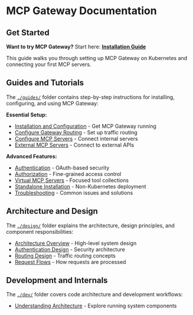 # MCP Gateway Documentation

## Get Started

**Want to try MCP Gateway?** Start here: **[Installation Guide](./guides/how-to-install-and-configure.md)**

This guide walks you through setting up MCP Gateway on Kubernetes and connecting your first MCP servers.

## Guides and Tutorials

The [`./guides/`](./guides/) folder contains step-by-step instructions for installing, configuring, and using MCP Gateway:

**Essential Setup:**
- [Installation and Configuration](./guides/how-to-install-and-configure.md) - Get MCP Gateway running
- [Configure Gateway Routing](./guides/configure-mcp-gateway-listener-and-router.md) - Set up traffic routing
- [Configure MCP Servers](./guides/configure-mcp-servers.md) - Connect internal servers
- [External MCP Servers](./guides/external-mcp-server.md) - Connect to external APIs

**Advanced Features:**
- [Authentication](./guides/authentication.md) - OAuth-based security
- [Authorization](./guides/authorization.md) - Fine-grained access control
- [Virtual MCP Servers](./guides/virtual-mcp-servers.md) - Focused tool collections
- [Standalone Installation](./guides/binary-install.md) - Non-Kubernetes deployment
- [Troubleshooting](./guides/troubleshooting.md) - Common issues and solutions

## Architecture and Design

The [`./design/`](./design/) folder explains the architecture, design principles, and component responsibilities:

- [Architecture Overview](./design/overview.md) - High-level system design
- [Authentication Design](./design/auth-phase-1.md) - Security architecture
- [Routing Design](./design/routing.md) - Traffic routing concepts
- [Request Flows](./design/flows.md) - How requests are processed

## Development and Internals

The [`./dev/`](./dev/) folder covers code architecture and development workflows:

- [Understanding Architecture](./dev/understanding-mcp-gateway-architecture.md) - Explore running system components
